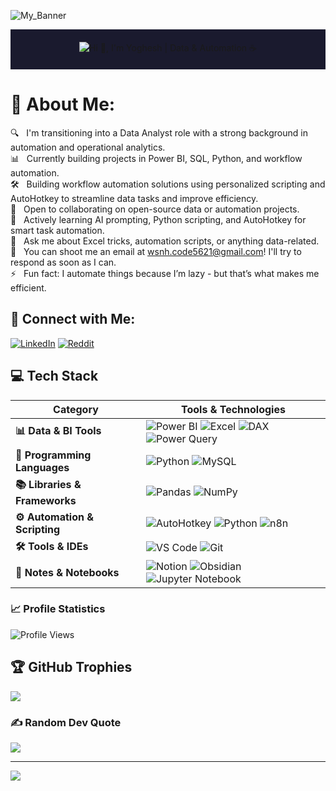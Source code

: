 <!--  ![My_Banner](https://user-images.githubusercontent.com/74038190/225813708-98b745f2-7d22-48cf-9150-083f1b00d6c9.gif) -->

![My_Banner](https://github.com/wsnh2022/My_Project_PNG/blob/24de9b796a68dd615ebe5a394a1accd0947cf0d4/14.png)

<!-- Typing Intro -->
<div align="center" style="background-color:#1a1a2e; padding: 20px;">
  <img src="https://readme-typing-svg.herokuapp.com?font=Ubuntu&weight=700&size=40&pause=1000&color=E6F7E0&background=1a1a2e00&center=true&width=500&height=75&lines=Hi+%F0%9F%91%8B%2C+I'm+Yoghesh;Data+%26+Automation+%E2%98%95" alt="Hi 👋, I'm Yoghesh | Data & Automation ☕">
</div>

# 💫 About Me:
🔍 &nbsp; I'm transitioning into a Data Analyst role with a strong background in automation and operational analytics.\
📊 &nbsp; Currently building projects in Power BI, SQL, Python, and workflow automation.\
🛠️ &nbsp; Building workflow automation solutions using personalized scripting and AutoHotkey to streamline data tasks and improve efficiency.\
🤝 &nbsp; Open to collaborating on open-source data or automation projects.\
🧠 &nbsp; Actively learning AI prompting, Python scripting, and AutoHotkey for smart task automation.\
💬 &nbsp; Ask me about Excel tricks, automation scripts, or anything data-related.\
📨 &nbsp; You can shoot me an email at wsnh.code5621@gmail.com! I'll try to respond as soon as I can.\
⚡ &nbsp; Fun fact: I automate things because I’m lazy - but that’s what makes me efficient.

## 💼 Connect with Me:
[![LinkedIn](https://img.shields.io/static/v1.svg?label=LinkedIn&message=yoghesh&logo=linkedin&style=flat&color=0A66C2)](https://www.linkedin.com/in/yoghesh-vm-39568639/)  [![Reddit](https://img.shields.io/badge/Reddit-%23FF4500.svg?logo=Reddit&logoColor=white)](https://www.reddit.com/u/Autonomo369/s/ajjubF4OmX)

## 💻 Tech Stack

| Category                 | Tools & Technologies |
|--------------------------|----------------------|
| **📊 Data & BI Tools**   | ![Power BI](https://img.shields.io/badge/Power%20BI-F2C811?style=plastic&logo=powerbi&logoColor=black) ![Excel](https://img.shields.io/badge/Excel-217346?style=plastic&logo=microsoft-excel&logoColor=white) ![DAX](https://img.shields.io/badge/DAX-0078D4?style=plastic&logo=microsoft&logoColor=white) ![Power Query](https://img.shields.io/badge/Power%20Query-742774?style=plastic&logo=microsoft&logoColor=white) |
| **🐍 Programming Languages** | ![Python](https://img.shields.io/badge/Python-3670A0?style=plastic&logo=python&logoColor=ffdd54) ![MySQL](https://img.shields.io/badge/MySQL-005C84?style=plastic&logo=mysql&logoColor=white) |
| **📚 Libraries & Frameworks** | ![Pandas](https://img.shields.io/badge/Pandas-150458?style=plastic&logo=pandas&logoColor=white) ![NumPy](https://img.shields.io/badge/NumPy-013243?style=plastic&logo=numpy&logoColor=white) |
| **⚙️ Automation & Scripting** | ![AutoHotkey](https://img.shields.io/badge/AutoHotkey-334455?style=plastic) ![Python](https://img.shields.io/badge/Python-3670A0?style=plastic&logo=python&logoColor=ffdd54) ![n8n](https://img.shields.io/badge/n8n-EA4B71?style=plastic&logo=n8n&logoColor=white) |
| **🛠️ Tools & IDEs**          | ![VS Code](https://img.shields.io/badge/VS%20Code-007ACC?style=plastic&logo=visual-studio-code&logoColor=white) ![Git](https://img.shields.io/badge/Git-F05032?style=plastic&logo=git&logoColor=white) |
| **📝 Notes & Notebooks** | ![Notion](https://img.shields.io/badge/Notion-000000?style=plastic&logo=notion&logoColor=white) ![Obsidian](https://img.shields.io/badge/Obsidian-483699?style=plastic&logo=obsidian&logoColor=white) ![Jupyter Notebook](https://img.shields.io/badge/Jupyter-F37626?style=plastic&logo=jupyter&logoColor=white) |



### 📈 Profile Statistics  
![Profile Views](https://komarev.com/ghpvc/?username=wsnh2022&label=Profile%20views&color=0e75b6&style=flat)

## 🏆 GitHub Trophies
![](https://github-profile-trophy.vercel.app/?username=Wsnh&theme=onedark&no-frame=true&no-bg=true&margin-w=4)

### ✍️ Random Dev Quote
![](https://quotes-github-readme.vercel.app/api?type=horizontal&theme=radical)

---
[![](https://visitcount.itsvg.in/api?id=Wsnh&icon=0&color=13)](https://visitcount.itsvg.in)

<!-- Proudly created with GPRM ( https://gprm.itsvg.in ) -->

<!-- NOT GOOD ENOUGH

# 💻 Tech Stack:
![Python](https://img.shields.io/badge/python-3670A0?style=plastic&logo=python&logoColor=ffdd54)&nbsp;
![PythonAnywhere](https://img.shields.io/badge/pythonanywhere-%232F9FD7.svg?style=plastic&logo=pythonanywhere&logoColor=151515)&nbsp;
![MySQL](https://img.shields.io/badge/MySQL-005C84?style=plastic&logo=mysql&logoColor=white)&nbsp;
![Power BI](https://img.shields.io/badge/Power%20BI-F2C811?style=plastic&logo=powerbi&logoColor=black)&nbsp;
![Microsoft Excel](https://img.shields.io/badge/Excel-217346?style=plastic&logo=microsoft-excel&logoColor=white)&nbsp;
![Pandas](https://img.shields.io/badge/pandas-150458?style=plastic&logo=pandas&logoColor=white)&nbsp;
![AutoHotkey](https://img.shields.io/badge/AutoHotkey-334455?style=plastic)&nbsp;
![Visual Studio Code](https://img.shields.io/badge/VS%20Code-007ACC?style=plastic&logo=visual-studio-code&logoColor=white)&nbsp;
![Git](https://img.shields.io/badge/Git-F05032?style=plastic&logo=git&logoColor=white)

# 📊 GitHub Stats:
![](https://github-readme-stats.vercel.app/api?username=Wsnh&theme=github_dark&hide_border=false&include_all_commits=false&count_private=false)<br/>
![](https://github-readme-streak-stats.herokuapp.com/?user=Wsnh&theme=github_dark&hide_border=false)<br/>
![](https://github-readme-stats.vercel.app/api/top-langs/?username=Wsnh&theme=github_dark&hide_border=false&include_all_commits=false&count_private=false&layout=compact)
-->
